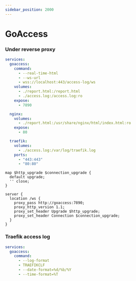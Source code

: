 ```yaml
---
sidebar_position: 2000
---
```


# GoAccess

### Under reverse proxy

```yaml title="docker-compose.yml"
services:
  goaccess:
    command:
      - --real-time-html
      - --ws-url
      - wss://localhost:443/access-log/ws
    volumes:
      - ./report.html:/report.html
      - ./access.log:/access.log:ro
    expose:
      - 7890

  nginx:
    volumes:
      - ./report.html:/usr/share/nginx/html/index.html:ro
    expose:
      - 80

  traefik:
    volumes:
      - ./access.log:/var/log/traefik.log
    ports:
      - "443:443"
      - "80:80"
```

```apacheconf title="nginx.conf"
map $http_upgrade $connection_upgrade {
  default upgrade;
  '' close;
}

server {
  location /ws {
    proxy_pass http://goaccess:7890;
    proxy_http_version 1.1;
    proxy_set_header Upgrade $http_upgrade;
    proxy_set_header Connection $connection_upgrade;
  }
}
```

### Traefik access log

```yaml title="docker-compose.yml"
services:
  goaccess:
    command:
      - --log-format
      - TRAEFIKCLF
      - --date-format=%d/%b/%Y
      - --time-format=%T
```
